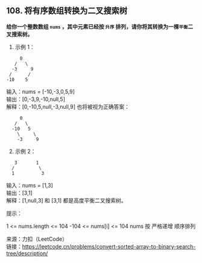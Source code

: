 ## 108. 将有序数组转换为二叉搜索树

**给你一个整数数组 `nums` ，其中元素已经按 `升序` 排列，请你将其转换为一棵`平衡`二叉搜索树。**

1. 示例 1：

```
     0
   /   \
  -3     9
 /      /
-10    5
```

输入：nums = [-10,-3,0,5,9]  
输出：[0,-3,9,-10,null,5]  
解释：[0,-10,5,null,-3,null,9] 也将被视为正确答案：

```
     0
   /   \
  -10   5
    \     \
    -3     9
```

2. 示例 2：

```
   3       1
  /         \
  1          3
```

输入：nums = [1,3]  
 输出：[3,1]  
 解释：[1,null,3] 和 [3,1] 都是高度平衡二叉搜索树。

提示：

1 <= nums.length <= 104
-104 <= nums[i] <= 104
nums 按 严格递增 顺序排列

来源：力扣（LeetCode）  
链接：https://leetcode.cn/problems/convert-sorted-array-to-binary-search-tree/description/
